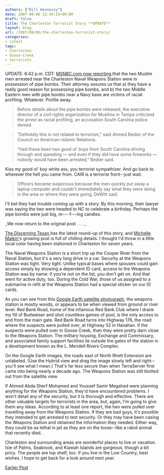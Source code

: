 ```yaml
---
authors: ["Bill Hennessy"]
date: 2007-08-06 22:34:15+00:00
draft: false
title: The Charleston Terrorist Story **UPDATE**
layout: blog
url: /2007/08/06/the-charleston-terrorist-story/
categories:
- Latest
tags:
- Charleston
- Goose-Creek
- terrorists
---
```


UPDATE:  6:42 p.m. CDT:  [MSNBC.com now reporting ](https://www.msnbc.msn.com/id/20149434/)that the two Muslim men arrested near the Charleston Naval Weapons Station were in possession of pipe bombs.  Their attorney assures us that a) they have a really good reason for possessing pipe bombs, and b) the two Middle Eastern men with pipe bombs near a Navy base are victims of racial profiling.  Whatever.  Profile away.


> 

> 
> Before details about the pipe bombs were released, the executive director of a civil rights organization for Muslims in Tampa criticized the arrest as racial profiling, an accusation South Carolina police denied.
> 
> 

> 
> “Definitely this is not related to terrorism,” said Ahmed Bedier of the Council on American-Islamic Relations.
> 
> 

> 
> “Had these been two good ol’ boys from South Carolina driving through and speeding — and even if they did have some fireworks — nobody would have been arrested,” Bedier said.
> 
> 





Kiss my good ol' boy white ass, you terrorist sympathizer.  And go back to wherever the hell you came from. CAIR is a terrorist front--just wait.





> 

> 
> Officers became suspicious because the men quickly put away a laptop computer and couldn’t immediately say what they were doing in the area or where they were going, DeWitt said.
> 
> 





I'll bet they had trouble coming up with a story.  By this morning, their lawyer was saying the two were headed to NC to celebrate a birthday.  Perhaps the pipe bombs were just big, m--- f---ing candles.




_We now return to the original post . . . _


[The Discerning Texan ](https://discerningtexan.blogspot.com/2007/08/update-on-charleston-2.html)has the latest round-up of this story, and [Michelle Malkin'](https://haloscan.com/tb/discerningtexan/6545725941668802291)s growing post is full of chilling details.  I thought I'd throw in a little local color having been stationed in Charleston for seven years.

The Naval Weapons Station is a short trip up the Cooper River from the Naval Station, but it's a very long drive in a car. Security at the Weapons Station was tight. Very tight. Unlike typical bases where spouses could gain access simply by showing a dependent ID card, access to the Weapons Station was by name: if you're not on the list, you don't get on. And that went for active duty, too. During the Cold War, those of us assigned to a submarine in refit at the Weapons Station had a special sticker on our ID cards.

As you can see from this [Google Earth satellite photograph](https://www.google.com/maps?q=Charleston,+SC,+USA&ie=UTF8&ll=32.935001,-79.941158&spn=0.036595,0.079823&t=k&z=14&om=1), the weapons station is mostly woods, or appears to be when viewed from ground or river level. Red Bank Road, home of the infamous Red Bank Club where I drank my fill of Budweiser and shot countless games of pool, is the only access to and from the main gate. Red Bank Road turns into Highway 176, the road where the suspects were pulled over, at Highway 52 in Hanahan. If the suspects were pulled over in Goose Creek, then they were pretty darn close to the Weapons Station. The military housing, Exchange and Commissary, and associated family support facilities lie outside the gates of the station in a development known as the L. Mendell Rivers Complex.

On the Google Earth images, the roads east of North Rhett Extension are unlabeled. (Use the Hybrid view and drag the image slowly left and right--you'll see what I mean.) That's far less secure than when TerraServer first came into being nearly a decade ago. The Weapons Station was still blotted out from the satellite view.

If Ahmed Abda Sherf Mohamed and Youssef Samir Megahed were planning anything for the Weapons Station, they'd have encountered problems. I won't detail any of the security, but it is thorough and effective. There are other valuable targets for terrorists in the area, but, again, I'm going to give them any ideas. According to at least one report, the two were pulled over travelling away from the Weapons Station. If they are bad guys, it's possible they intended to get arrested to test security. Or they may have been casing the Weapons Station and obtained the information they needed. Either way, they could be as lethal in jail as they are on the loose--like a rabid animal that recently died.

Charleston and surrounding areas are wonderful places to live or vacation. Isle of Palms, Seabrook, and Kiawah Islands are gorgeous, though a bit pricy. The people are top shelf, too. If you live in the Low Country, best wishes. I hope to get back for a look around next year.

[Earlier Post](https://hennessysview.com/?p=8108)
